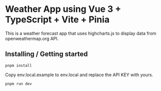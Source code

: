 # Weather App using Vue 3 + TypeScript + Vite + Pinia

This is a weather forecast app that uses highcharts.js to display data from openweathermap.org API.

## Installing / Getting started

```
pnpm install
```

Copy env.local.example to env.local and replace the API KEY with yours.

```
pnpm run dev
```